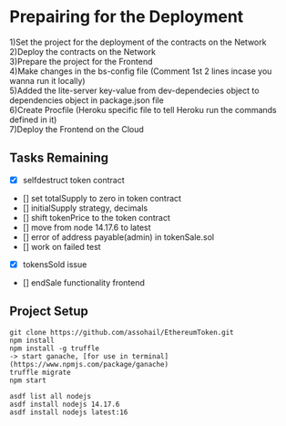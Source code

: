 # Prepairing for the Deployment   
1)Set the project for the deployment of the contracts on the Network\
2)Deploy the contracts on the Network\
3)Prepare the project for the Frontend\
4)Make changes in the bs-config file (Comment 1st 2 lines incase you wanna run it locally)\
5)Added the lite-server key-value from dev-dependecies object to dependencies object in package.json file\
6)Create Procfile (Heroku specific file to tell Heroku run the commands defined in it)\
7)Deploy the Frontend on the Cloud

## Tasks Remaining
- [x] selfdestruct token contract
- [] set totalSupply to zero in token contract
- [] initialSupply strategy, decimals
- [] shift tokenPrice to the token contract
- [] move from node 14.17.6 to latest
- [] error of address payable(admin) in tokenSale.sol
- [] work on failed test
- [x] tokensSold issue
- [] endSale functionality frontend 

## Project Setup
```
git clone https://github.com/assohail/EthereumToken.git
npm install
npm install -g truffle
-> start ganache, [for use in terminal](https://www.npmjs.com/package/ganache)
truffle migrate
npm start
```

```
asdf list all nodejs
asdf install nodejs 14.17.6
asdf install nodejs latest:16
```